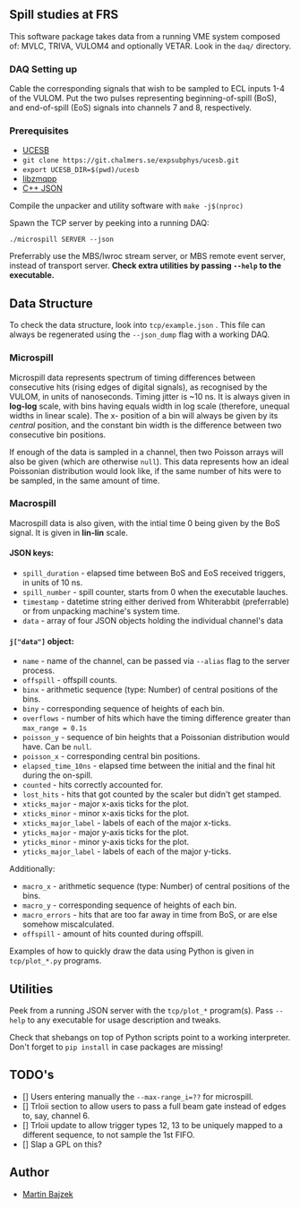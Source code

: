 ## Spill studies at FRS  

This software package takes data from a running VME system composed of: MVLC, TRIVA, VULOM4 and optionally VETAR.
Look in the `daq/` directory.

### DAQ Setting up
Cable the corresponding signals that wish to be sampled to ECL inputs 1-4 of the VULOM.
Put the two pulses representing beginning-of-spill (BoS), and end-of-spill (EoS) signals into channels 7 and 8, respectively.

### Prerequisites
- [UCESB](https://git.chalmers.se/expsubphys/ucesb.git)
- ``git clone https://git.chalmers.se/expsubphys/ucesb.git ``
- ``export UCESB_DIR=$(pwd)/ucesb``
- [libzmqpp](https://github.com/zeromq/zmqpp)
- [C++ JSON](https://github.com/nlohmann/json)

Compile the unpacker and utility software with `make -j$(nproc)`

Spawn the TCP server by peeking into a running DAQ:

``
./microspill SERVER --json
``

Preferrably use the MBS/lwroc stream server, or MBS remote event server, instead of transport server. 
**Check extra utilities by passing `--help` to the executable.**

## Data Structure
To check the data structure, look into `tcp/example.json` . This file can always be regenerated using the `--json_dump` flag with a working DAQ.

### Microspill
Microspill data represents spectrum of timing differences between consecutive hits (rising edges of digital signals), as recognised by the VULOM, in units of nanoseconds.
Timing jitter is ~10 ns.
It is always given in **log-log** scale, with bins having equals width in log scale (therefore, unequal widths in linear scale).
The x- position of a bin will always be given by its *central* position, and the constant bin width is the difference between two consecutive bin positions.

If enough of the data is sampled in a channel, then two Poisson arrays will also be given (which are otherwise `null`).
This data represents how an ideal Poissonian distribution would look like, if the same number of hits were to be sampled, in the same amount of time.

### Macrospill
Macrospill data is also given, with the intial time 0 being given by the BoS signal. It is given in **lin-lin** scale.

#### JSON keys:
- `spill_duration`    - elapsed time between BoS and EoS received triggers, in units of 10 ns.
- `spill_number`      - spill counter, starts from 0 when the executable lauches.
- `timestamp`         - datetime string either derived from Whiterabbit (preferrable) or from unpacking machine's system time.
- `data`              - array of four JSON objects holding the individual channel's data

#### `j["data"]` object:
- `name`               - name of the channel, can be passed via `--alias` flag to the server process.
- `offspill`           - offspill counts.
- `binx`               - arithmetic sequence (type: Number) of central positions of the bins.
- `biny`               - corresponding sequence of heights of each bin.
- `overflows`          - number of hits which have the timing difference greater than `max_range = 0.1s`
- `poisson_y`          - sequence of bin heights that a Poissonian distribution would have. Can be `null`.
- `poisson_x`          - corresponding central bin positions.
- `elapsed_time_10ns`  - elapsed time between the initial and the final hit during the on-spill.
- `counted`            - hits correctly accounted for.
- `lost_hits`          - hits that got counted by the scaler but didn't get stamped.
- `xticks_major`       - major x-axis ticks for the plot.
- `xticks_minor`       - minor x-axis ticks for the plot.
- `xticks_major_label` - labels of each of the major x-ticks.
- `yticks_major`       - major y-axis ticks for the plot.
- `yticks_minor`       - minor y-axis ticks for the plot.
- `yticks_major_label` - labels of each of the major y-ticks.

Additionally:
- `macro_x`            - arithmetic sequence (type: Number) of central positions of the bins.
- `macro_y`            - corresponding sequence of heights of each bin.
- `macro_errors`       - hits that are too far away in time from BoS, or are else somehow miscalculated.
- `offspill`           - amount of hits counted during offspill.

Examples of how to quickly draw the data using Python is given in `tcp/plot_*.py` programs.

## Utilities

Peek from a running JSON server with the `tcp/plot_*` program(s). Pass `--help` to any executable for
usage description and tweaks.

Check that shebangs on top of Python scripts point to a working interpreter.
Don't forget to `pip install` in case packages are missing!


## TODO's
- [] Users entering manually the `--max-range_i=??` for microspill.
- [] Trloii section to allow users to pass a full beam gate instead of edges to, say, channel 6.
- [] Trloii update to allow trigger types 12, 13 to be uniquely mapped to a different sequence, to not sample the 1st FIFO.
- [] Slap a GPL on this?

## Author
- [Martin Bajzek](https://github.com/kLayz3)
